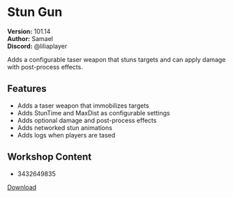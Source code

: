 # Stun Gun

**Version:** 101.14  
**Author:** Samael  
**Discord:** @liliaplayer  

Adds a configurable taser weapon that stuns targets and can apply damage with post-process effects.

## Features

- Adds a taser weapon that immobilizes targets
- Adds StunTime and MaxDist as configurable settings
- Adds optional damage and post-process effects
- Adds networked stun animations
- Adds logs when players are tased

## Workshop Content

- 3432649835

[Download](https://github.com/LiliaFramework/Modules/raw/refs/heads/gh-pages/stungun.zip)
